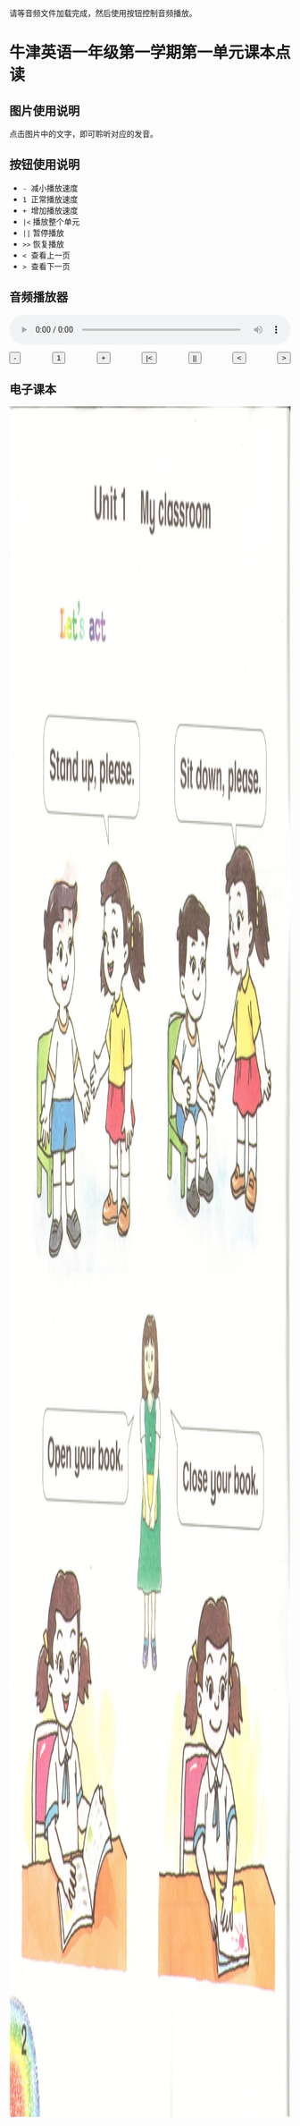 
请等音频文件加载完成，然后使用按钮控制音频播放。

<!--more-->

# 牛津英语一年级第一学期第一单元课本点读

## 图片使用说明

点击图片中的文字，即可聆听对应的发音。

## 按钮使用说明

- `-`   &nbsp;减小播放速度
- `1`   &nbsp;正常播放速度
- `+`   &nbsp;增加播放速度
- `|<`  播放整个单元
- `||`  暂停播放
- `>>`  恢复播放
- `<`   &nbsp;查看上一页
- `>`   &nbsp;查看下一页

## 音频播放器

<audio controls preload id="audio" style="width: 100%">
  <source src="/media/oxford-english-g1s1u1.mp3" type="audio/mpeg">
</audio>
<div style="width: 100%; margin-top: 10px; text-align: justify; text-align-last: justify;">
  <input id="decreaseRate" type="button" class="button button-primary button-pill button-small" value="-" onClick = "decreaseRate()">
  <input id="normalRate" type="button" class="button button-primary button-pill button-small" value="1" onClick = "normalRate()">
  <input id="increaseRate" type="button" class="button button-primary button-pill button-small" value="+" onClick = "increaseRate()">
  <input id="playStart" type="button" class="button button-primary button-pill button-small" value="|<" onClick = "playStart()">
  <input id="playPauseResume" type="button" class="button button-primary button-pill button-small" value="||" onClick = "playPauseResume()">
  <input id="gotoPrevPage" type="button" class="button button-primary button-pill button-small" value="&lt;" onClick = "gotoPrevPage()">
  <input id="gotoNextPage" type="button" class="button button-primary button-pill button-small" value="&gt;" onClick = "gotoNextPage()">
</div>

## 电子课本

<img id="image" class="no-photoswipe" src="/image/oxford-english-g1s1p-02.jpg" width="2240" height="3060" usemap="#Map">

<secton>
  <map id="Map" name="Map">
  <area shape="rect" coords="651,117,1624,251" href="javascript:playRange(0.0, 10.0)" />
  <area shape="rect" coords="372,338,801,442" href="javascript:playRange(0.0, 10.0)" />
  <area shape="rect" coords="244,528,1090,797" href="javascript:playRange(0.0, 10.0)" />
  <area shape="rect" coords="1270,540,2076,781" href="javascript:playRange(0.0, 10.0)" />
  <area shape="rect" coords="213,1748,1017,2003" href="javascript:playRange(0.0, 10.0)" />
  <area shape="rect" coords="1265,1762,2068,2051" href="javascript:playRange(0.0, 10.0)" />
  </map>
  <map id="Map00" name="Map00">
  <area shape="rect" coords="651,117,1624,251" href="javascript:playRange(0.0, 10.0)" />
  <area shape="rect" coords="372,338,801,442" href="javascript:playRange(0.0, 10.0)" />
  <area shape="rect" coords="244,528,1090,797" href="javascript:playRange(0.0, 10.0)" />
  <area shape="rect" coords="1270,540,2076,781" href="javascript:playRange(0.0, 10.0)" />
  <area shape="rect" coords="213,1748,1017,2003" href="javascript:playRange(0.0, 10.0)" />
  <area shape="rect" coords="1265,1762,2068,2051" href="javascript:playRange(0.0, 10.0)" />
  </map>
  <map id="Map01" name="Map01">
  <area shape="rect" coords="1959,2775,2273,3072" href="javascript:playRange(0.0, 10.0)" />
  <area shape="rect" coords="259,290,836,467" href="javascript:playRange(0.0, 10.0)" />
  <area shape="rect" coords="862,992,1660,1292" href="javascript:playRange(0.0, 10.0)" />
  <area shape="rect" coords="860,1355,1724,1585" href="javascript:playRange(0.0, 10.0)" />
  <area shape="rect" coords="1339,1596,2093,1837" href="javascript:playRange(0.0, 10.0)" />
  <area shape="rect" coords="251,2277,1108,2593" href="javascript:playRange(0.0, 10.0)" />
  </map>
  <map id="Map02" name="Map02">
  <area shape="circle" coords="472,1664,343" href="javascript:playRange(0.0, 10.0)" />
  <area shape="circle" coords="1179,1412,343" href="javascript:playRange(0.0, 10.0)" />
  <area shape="circle" coords="1804,1766,343" href="javascript:playRange(0.0, 10.0)" />
  <area shape="circle" coords="1797,1016,343" href="javascript:playRange(0.0, 10.0)" />
  <area shape="rect" coords="-8,2817,325,3288" href="javascript:playRange(0.0, 10.0)" />
  <area shape="rect" coords="332,312,883,446" href="javascript:playRange(0.0, 10.0)" />
  <area shape="circle" coords="1148,706,343" href="javascript:playRange(0.0, 10.0)" />
  <area shape="circle" coords="489,923,343" href="javascript:playRange(0.0, 10.0)" />
  </map>
  <map id="Map03" name="Map03">
  <area shape="rect" coords="1960,2796,2566,3236" href="javascript:playRange(0.0, 10.0)" />
  <area shape="rect" coords="314,228,814,396" href="javascript:playRange(0.0, 10.0)" />
  <area shape="rect" coords="190,526,866,764" href="javascript:playRange(0.0, 10.0)" />
  <area shape="rect" coords="196,790,870,1034" href="javascript:playRange(0.0, 10.0)" />
  <area shape="rect" coords="1448,1472,2160,1688" href="javascript:playRange(0.0, 10.0)" />
  <area shape="rect" coords="1454,1702,2160,1940" href="javascript:playRange(0.0, 10.0)" />
  <area shape="rect" coords="1026,442,2114,1226" href="javascript:playRange(0.0, 10.0)" />
  <area shape="rect" coords="198,1258,1370,2104" href="javascript:playRange(0.0, 10.0)" />
  </map>
  <map id="Map04" name="Map04">
  <area shape="rect" coords="-8,2814,288,3178" href="javascript:playRange(0.0, 10.0)" />
  <area shape="rect" coords="316,298,862,490" href="javascript:playRange(0.0, 10.0)" />
  <area shape="rect" coords="1404,884,1784,1018" href="javascript:playRange(0.0, 10.0)" />
  <area shape="rect" coords="1096,1058,2184,1338" href="javascript:playRange(0.0, 10.0)" />
  <area shape="rect" coords="1102,1390,2176,1680" href="javascript:playRange(0.0, 10.0)" />
  <area shape="rect" coords="136,1716,924,2792" href="javascript:playRange(0.0, 10.0)" />
  <area shape="rect" coords="1060,1848,1994,2802" href="javascript:playRange(0.0, 10.0)" />
  </map>
</section>

<script type="text/javascript">

String.prototype.format = function(args) {
  var str = this;
  return str.replace(String.prototype.format.regex, function(item) {
    var intVal = parseInt(item.substring(1, item.length - 1));
    var replace;
    if (intVal >= 0) {
      replace = args[intVal];
    } else if (intVal === -1) {
      replace = "{";
    } else if (intVal === -2) {
      replace = "}";
    } else {
      replace = "";
    }
    return replace;
  });
};

String.prototype.format.regex = new RegExp("{-?[0-9]+}", "g");

String.prototype.padZero = function(len, c) {
  var s = '',
    c = c || '0',
    len = (len || 2) - this.length;
  while (s.length < len) s += c;
  return s + this;
}

Number.prototype.padZero = function(len, c) {
  return String(this).padZero(len, c);
}

function changeImageAndMap( ownerImageId, ownerMapId, newImageSource, newMapId)
{
  var ownerImage = document.getElementById("image");
  var ownerMap = document.getElementById("Map");
  var newMap = document.getElementById(newMapId);
  ownerImage.src = newImageSource;
  ownerMap.innerHTML = newMap.innerHTML;
}

function changeImageAndMapByIndex(imageIndex){
  changeImageAndMap("image00", "Map00", imageArray[imageIndex].src, imageArray[imageIndex].map_id ) ;
  $("img[usemap]").rwdImageMaps();
}

function gotoPrevPage(argument) {
  if ( imageIndex > 0 )
    --imageIndex;
  else
    imageIndex = imageCount - 1;
  playPause();
  changeImageAndMapByIndex(imageIndex);
}

function gotoNextPage(argument) {
  if ( imageIndex < imageCount - 1 )
    ++imageIndex;
  else
    imageIndex = 0;
  playPause();
  changeImageAndMapByIndex(imageIndex);
}

function gotoFirstPage(argument) {
  imageIndex = 0;
  playPause();
  changeImageAndMapByIndex(imageIndex);
}

function normalRate(argument) {
  audioRate = 1.0;
  audio = document.getElementById('audio');
  audio.playbackRate = audioRate;
}

function increaseRate(argument) {
  if ( audioRate < 1.4 )
  {
    audioRate += 0.1;
    audio = document.getElementById('audio');
    audio.playbackRate = audioRate;
  }
}

function decreaseRate(argument) {
  if ( audioRate > 0.6 )
  {
    audioRate -= 0.1;
    audio = document.getElementById('audio');
    audio.playbackRate = audioRate;
  }
}

function playStart(argument) {
  gotoFirstPage();
  audio = document.getElementById('audio');
  audio.src = audioSource;
  audio.playbackRate = audioRate;
  audio.play();
}

function playPause(argument) {
  audio = document.getElementById('audio');
  audio.pause();
}

function playPauseResume(argument) {
  audio = document.getElementById('audio');
  button = document.getElementById('playPauseResume');
  if ( audio.paused)
  {
    audio.play();
    button.value = "||";
  }
  else
  {
    audio.pause();
    button.value = ">>";
  }
}

function playRange(start, end) {
  audio = document.getElementById('audio');
  audio.src = audioSource + '#t=' + start + ',' + end;
  audio.playbackRate = audioRate;
  audio.play();
}

var audioSource = '/media/oxford-english-g1s1u1.mp3';
var audioRate = 1.0;

var imageIndex = 0;
var imageCount = 5;
var imageSourceIndex = 2;
var imageSourceUrl = "/image/oxford-english-g1s1p-{0}.jpg";
var imageWidth = 2240;
var imageHeight = 3060;

var imageArray = new Array();
for ( var i=0; i<imageCount; i++ )
{
  imageArray[i] = new Image();
  imageArray[i].id = "image{0}".format([i.padZero(2)]);
  imageArray[i].src = imageSourceUrl.format([(imageSourceIndex+i).padZero(2)]);
  imageArray[i].width = imageWidth;
  imageArray[i].height = imageHeight;
  imageArray[i].map_id = "Map{0}".format([i.padZero(2)]);
  imageArray[i].usemap = "#Map{0}".format([i.padZero(2)]);
  if ( i != 0 )
    imageArray[i].class = "hide";
}

</script>